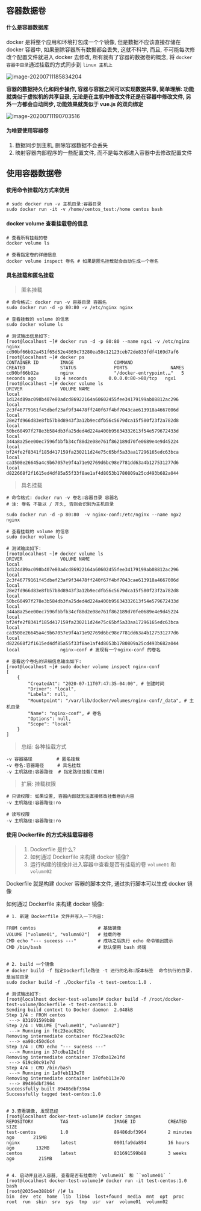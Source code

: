 ## 容器数据卷

#### 什么是容器数据库

docker 是将整个应用和环境打包成一个个镜像, 但是数据不应该直接存储在 docker 容器中, 如果删除容器所有数据都会丢失, 这就不科学, 而且, 不可能每次修改个配置文件就进入 docker 去修改, 所有就有了容器的数据卷的概念, 将 `docker容器中目录`通过挂载的方式同步到 `linux 主机上`

![image-20200711185834204](images/image-20200711185834204.png)

**容器的数据持久化和同步操作, 容器与容器之间可以实现数据共享, 简单理解: 功能就类似于虚拟机的共享目录, 无论是在主机中修改文件还是在容器中修改文件, 另外一方都会自动同步, 功能效果就类似于 vue.js 的双向绑定**

![image-20200711190703516](images/image-20200711190703516.png)

#### 为啥要使用容器卷

1. 数据同步到主机, 删除容器数据不会丢失
2. 映射容器内部程序的一些配置文件, 而不是每次都进入容器中去修改配置文件

## 使用容器数据卷

#### 使用命令挂载的方式来使用

```shell
# sudo docker run -v 主机目录:容器目录
sudo docker run -it -v /home/centos_test:/home centos bash
```

#### docker volume 查看挂载卷的信息

```shell
# 查看所有挂载的卷
docker volume ls

# 查看指定卷的详细信息
docker volume inspect 卷名 # 如果是匿名挂载就会自动生成一个卷名
```

#### 具名挂载和匿名挂载

> 匿名挂载

```shell
# 命令格式: docker run -v 容器目录 容器名
sudo docker run -d -p 80:80 -v /etc/nginx nginx

# 查看挂载的 volume 的信息
sudo docker volume ls

# 测试输出信息如下:
[root@localhost ~]# docker run -d -p 80:80 --name ngx1 -v /etc/nginx nginx
cd90bf66b92a451f65d52e4869c73280ea58c12123ceb72de833fdf4169d7af6
[root@localhost ~]# docker ps
CONTAINER ID        IMAGE               COMMAND                  CREATED             STATUS              PORTS                NAMES
cd90bf66b92a        nginx               "/docker-entrypoint.…"   5 seconds ago       Up 4 seconds        0.0.0.0:80->80/tcp   ngx1
[root@localhost ~]# docker volume ls
DRIVER              VOLUME NAME
local               1d124d89ac098b407e80adcd86922164a60602455fee34179199ab08812ac296
local               2c3f46779161f45dbef23af9f34478ff240f67f4bf7043cae613918a4667006d
local               28e2fd966d83e8fb57b8d8943f3a12b9ecdfb56c5679dca15f580f23f2a782d8
local               50bc60497f278e3b584db3fa25ded4d224a400b95634332613f54e579672433d
local               344a8a25ee00ec7596fbbfb34cf88d2e08e761f862189d70fe0689e4e9d45224
local               bf24fe2f8341f185d417159fa230211d24e75c65bf5a33aa17296165edc63bca
local               ca3508e26645a4c9b67057e9f4a71e92769d6bc98e7781dd63a4b127531277d6
local               d822668f2f1615ed4df85a55f33f8ae1af4d8053b1780809a25cd493b682a044
```

> 具名挂载

```shell
# 命令格式: docker run -v 卷名:容器目录 容器名
# 注: 卷名 不能以 / 开头, 否则会识别为主机目录

sudo docker run -d -p 80:80  -v nginx-conf:/etc/nginx --name ngx2 nginx

# 查看挂载的 volume 的信息
sudo docker volume ls

# 测试输出如下:
[root@localhost ~]# docker volume ls
DRIVER              VOLUME NAME
local               1d124d89ac098b407e80adcd86922164a60602455fee34179199ab08812ac296
local               2c3f46779161f45dbef23af9f34478ff240f67f4bf7043cae613918a4667006d
local               28e2fd966d83e8fb57b8d8943f3a12b9ecdfb56c5679dca15f580f23f2a782d8
local               50bc60497f278e3b584db3fa25ded4d224a400b95634332613f54e579672433d
local               344a8a25ee00ec7596fbbfb34cf88d2e08e761f862189d70fe0689e4e9d45224
local               bf24fe2f8341f185d417159fa230211d24e75c65bf5a33aa17296165edc63bca
local               ca3508e26645a4c9b67057e9f4a71e92769d6bc98e7781dd63a4b127531277d6
local               d822668f2f1615ed4df85a55f33f8ae1af4d8053b1780809a25cd493b682a044
local               nginx-conf # 发现有一个nginx-conf 的卷名

# 查看这个卷名的详细信息输出如下:
[root@localhost ~]# sudo docker volume inspect nginx-conf
[
    {
        "CreatedAt": "2020-07-11T07:47:35-04:00", # 创建时间
        "Driver": "local",
        "Labels": null,
        "Mountpoint": "/var/lib/docker/volumes/nginx-conf/_data", # 主机目录
        "Name": "nginx-conf", # 卷名
        "Options": null,
        "Scope": "local"
    }
]
```

> 总结: 各种挂载方式

```shell
-v 容器路径         # 匿名挂载
-v 卷名:容器路径     # 具名挂载
-v 主机路径:容器路径  # 指定路径挂载(常用)
```

> 扩展: 挂载权限

```shell
# 只读权限: 如果设置, 容器内部就无法直接修改挂载卷的内容
-v 主机路径:容器路径:ro

# 读写权限
-v 主机路径:容器路径:ro
```

#### 使用 Dockerfile 的方式来挂载容器卷

> 1. Dockerfile 是什么?
> 2. 如何通过 Dockerfile 来构建 docker 镜像?
> 3. 运行构建的镜像并进入容器中查看是否有挂载的卷 `volume01` 和 `volumn02`

Dockerfile 就是构建 docker 容器的脚本文件, 通过执行脚本可以生成 docker 镜像

如何通过 Dockerfile 来构建 docker 镜像:

```shell
# 1. 新建 Dockerfile 文件并写入一下内容:

FROM centos                       # 基础镜像
VOLUME ["volume01", "volumn02"]   # 挂载的卷
CMD echo "--- suceess ---"        # 成功之后执行 echo 命令输出提示
CMD /bin/bash                     # 默认使用 bash 终端


# 2. build 一个镜像
# docker build -f 指定Dockerfile路径 -t 进行的名称:版本标签  命令执行的目录.是当前目录
sudo docker build -f ./Dockerfile -t test-centos:1.0 .

# 测试输出如下:
[root@localhost docker-test-volume]# docker build -f /root/docker-test-volume/Dockerfile -t test-centos:1.0  .
Sending build context to Docker daemon  2.048kB
Step 1/4 : FROM centos
 ---> 831691599b88
Step 2/4 : VOLUME ["volume01", "volumn02"]
 ---> Running in f6c23eac029c
Removing intermediate container f6c23eac029c
 ---> ea90c450d6c4
Step 3/4 : CMD echo "--- suceess ---"
 ---> Running in 37cdba12e1fd
Removing intermediate container 37cdba12e1fd
 ---> 619c80c91e7d
Step 4/4 : CMD /bin/bash
 ---> Running in 1a0feb113e70
Removing intermediate container 1a0feb113e70
 ---> 89486dbf3964
Successfully built 89486dbf3964
Successfully tagged test-centos:1.0


# 3.查看镜像, 发现已经
[root@localhost docker-test-volume]# docker images
REPOSITORY          TAG                 IMAGE ID            CREATED             SIZE
test-centos         1.0                 89486dbf3964        2 minutes ago       215MB
nginx               latest              0901fa9da894        16 hours ago        132MB
centos              latest              831691599b88        3 weeks ago         215MB


# 4. 启动并且进入容器, 查看是否有挂载的 `volume01` 和 ``volume01` `
[root@localhost docker-test-volume]# docker run -it test-centos:1.0 bash
[root@2035ee388b6f /]# ls
bin  dev  etc  home  lib  lib64  lost+found  media  mnt  opt  proc  root  run  sbin  srv  sys  tmp  usr  var  volume01	volumn02
```
